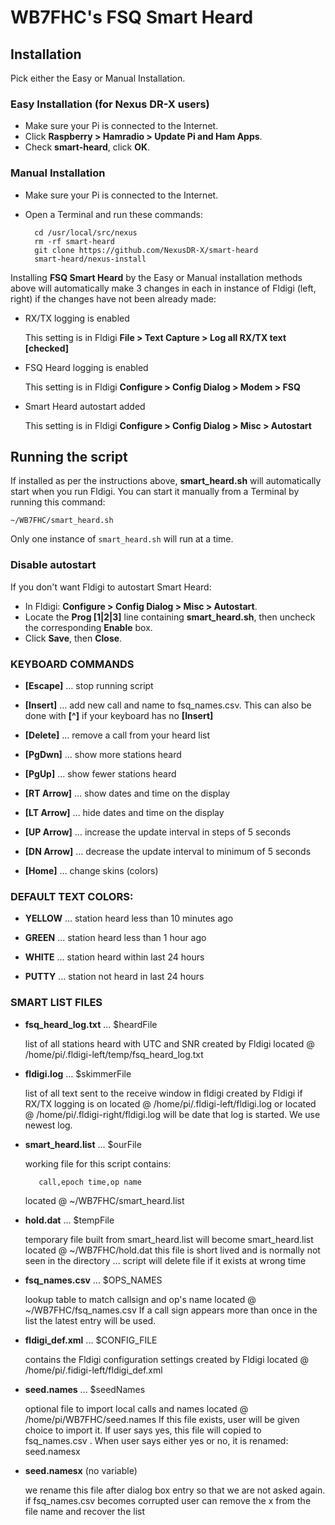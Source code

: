 # WB7FHC's FSQ Smart Heard

## Installation
Pick either the Easy or Manual Installation.

### Easy Installation (for Nexus DR-X users)
- Make sure your Pi is connected to the Internet.
- Click __Raspberry > Hamradio > Update Pi and Ham Apps__.
- Check __smart-heard__, click __OK__.

### Manual Installation 
- Make sure your Pi is connected to the Internet.
- Open a Terminal and run these commands:

		cd /usr/local/src/nexus
		rm -rf smart-heard
		git clone https://github.com/NexusDR-X/smart-heard
		smart-heard/nexus-install

Installing __FSQ Smart Heard__ by the Easy or Manual installation methods above will automatically make 3 changes in each in instance of Fldigi (left, right) if the changes have not been already made:

- RX/TX logging is enabled

	This setting is in Fldigi __File > Text Capture >  Log all RX/TX text [checked]__
	
- FSQ Heard logging is enabled

	This setting is in Fldigi __Configure > Config Dialog > Modem > FSQ__
	
- Smart Heard autostart added

	This setting is in Fldigi __Configure > Config Dialog > Misc > Autostart__

## Running the script

If installed as per the instructions above, __smart_heard.sh__ will automatically start when you run Fldigi. You can start it manually from a Terminal by running this command:

	~/WB7FHC/smart_heard.sh

Only one instance of `smart_heard.sh` will run at a time.

### Disable autostart

If you don't want Fldigi to autostart Smart Heard:

- In Fldigi: __Configure > Config Dialog > Misc > Autostart__.
- Locate the __Prog [1|2|3]__ line containing __smart_heard.sh__, then uncheck the corresponding __Enable__ box.
- Click __Save__, then __Close__.

### KEYBOARD COMMANDS

- __[Escape]__ … stop running script

- __[Insert]__ … add new call and name to fsq_names.csv. This can also be done with __[^]__ if your keyboard has no __[Insert]__

- __[Delete]__ … remove a call from your heard list

- __[PgDwn]__ … show more stations heard

- __[PgUp]__ … show fewer stations heard

- __[RT Arrow]__ … show dates and time on the display

- __[LT Arrow]__ … hide dates and time on the display

- __[UP Arrow]__ … increase the update interval in steps of 5 seconds

- __[DN Arrow]__ … decrease the update interval to minimum of 5 seconds

- __[Home]__ … change skins (colors)

### DEFAULT TEXT COLORS:

- __YELLOW__ ... station heard less than 10 minutes ago

- __GREEN__  ... station heard less than 1 hour ago

- __WHITE__  ... station heard within last 24 hours

- __PUTTY__   ... station not heard in last 24 hours

### SMART LIST FILES

- __fsq_heard_log.txt__ ... $heardFile
     
     list of all stations heard with UTC and SNR
     created by Fldigi
     located @ /home/pi/.fldigi-left/temp/fsq_heard_log.txt

- __fldigi<date>.log__ ... $skimmerFile
     
     list of all text sent to the receive window in fldigi
     created by Fldigi if RX/TX logging is on
     located @ /home/pi/.fldigi-left/fldigi<date>.log
     or
     located @ /home/pi/.fldigi-right/fldigi<date>.log
     <date> will be date that log is started. We use newest log.

- __smart_heard.list__ ... $ourFile
     
     working file for this script
     contains:
     
         call,epoch time,op name
         
     located @ ~/WB7FHC/smart_heard.list

- __hold.dat__ ... $tempFile
     
     temporary file built from smart_heard.list
     will become smart_heard.list
     located @ ~/WB7FHC/hold.dat
     this file is short lived and is normally
     not seen in the directory ... script will delete
     file if it exists at wrong time

- __fsq_names.csv__ ... $OPS_NAMES
     
     lookup table to match callsign and op's name
     located @ ~/WB7FHC/fsq_names.csv
     If a call sign appears more than once in the list
     the latest entry will be used.

- __fldigi_def.xml__ ... $CONFIG_FILE
     
     contains the Fldigi configuration settings
     created by Fldigi
     located @  /home/pi/.fidigi-left/fldigi_def.xml

- __seed.names__     ... $seedNames
     
     optional file to import local calls and names
     located @  /home/pi/WB7FHC/seed.names
     If this file exists, user will be given choice to import it.
     If user says yes, this file will copied to fsq_names.csv .
     When user says either yes or no, it is renamed: seed.namesx

- __seed.namesx__  (no variable)
     
     we rename this file after dialog box entry so that
     we are not asked again.
     if fsq_names.csv becomes corrupted user can remove
     the x from the file name and recover the list

